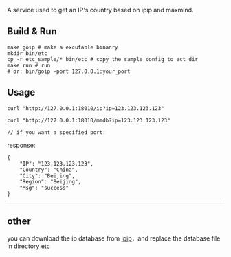 A service used to get an IP's country based on ipip and maxmind.

## Build & Run
```
make goip # make a excutable binanry
mkdir bin/etc 
cp -r etc_sample/* bin/etc # copy the sample config to ect dir
make run # run
# or: bin/goip -port 127.0.0.1:your_port
```

## Usage
```
curl "http://127.0.0.1:18010/ip?ip=123.123.123.123"

curl "http://127.0.0.1:18010/mmdb?ip=123.123.123.123"

// if you want a specified port: 
```

response:
```
{
    "IP": "123.123.123.123",
    "Country": "China",
    "City": "Beijing",
    "Region": "Beijing",
    "Msg": "success"
}
```
---


## other
you can download the ip database from [ipip](https://www.ipip.net/product/ip.html#ipv4city)，and replace the database file in directory etc
